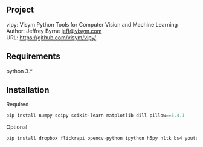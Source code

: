 Project
-------------------
vipy: Visym Python Tools for Computer Vision and Machine Learning  
Author: Jeffrey Byrne <jeff@visym.com>  
URL: https://github.com/visym/vipy/  


Requirements
-------------------
python 3.*


Installation
-------------------

Required
```python
pip install numpy scipy scikit-learn matplotlib dill pillow==5.4.1
```

Optional
```python
pip install dropbox flickrapi opencv-python ipython h5py nltk bs4 youtube-dl
```


